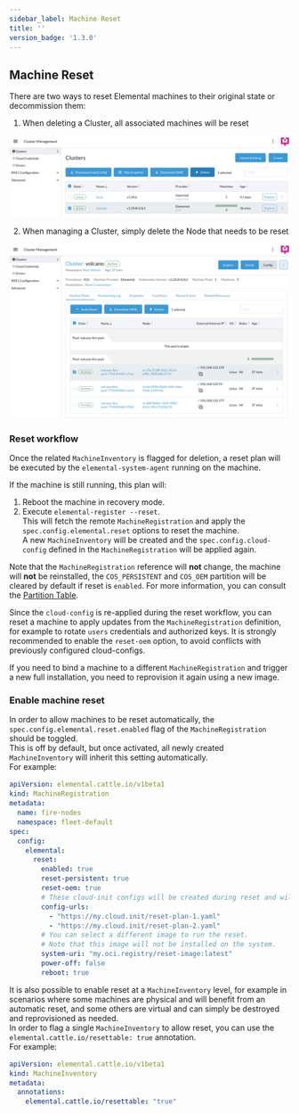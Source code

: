 ```yaml
---
sidebar_label: Machine Reset
title: ''
version_badge: '1.3.0'
---
```


## Machine Reset

There are two ways to reset Elemental machines to their original state or decommission them:

1. When deleting a Cluster, all associated machines will be reset  

![Delete a Cluster to reset all machines](images/reset-cluster-deletion.png)

2. When managing a Cluster, simply delete the Node that needs to be reset  

![Delete a single node to reset it](images/reset-single-node-deletion.png)

### Reset workflow

Once the related `MachineInventory` is flagged for deletion, a reset plan will be executed by the `elemental-system-agent` running on the machine.  

If the machine is still running, this plan will:

1. Reboot the machine in recovery mode.
2. Execute `elemental-register --reset`.  
   This will fetch the remote `MachineRegistration` and apply the `spec.config.elemental.reset` options to reset the machine.  
   A new `MachineInventory` will be created and the `spec.config.cloud-config` defined in the `MachineRegistration` will be applied again.  

Note that the `MachineRegistration` reference will **not** change, the machine will **not** be reinstalled, the `COS_PERSISTENT` and `COS_OEM` partition will be cleared by default if reset is `enabled`. For more information, you can consult the [Partition Table](installation#deployed-elemental-teal-partition-table).  

Since the `cloud-config` is re-applied during the reset workflow, you can reset a machine to apply updates from the `MachineRegistration` definition, for example to rotate `users` credentials and authorized keys. It is strongly recommended to enable the `reset-oem` option, to avoid conflicts with previously configured cloud-configs.  

If you need to bind a machine to a different `MachineRegistration` and trigger a new full installation, you need to reprovision it again using a new image.  

### Enable machine reset

In order to allow machines to be reset automatically, the `spec.config.elemental.reset.enabled` flag of the `MachineRegistration` should be toggled.  
This is off by default, but once activated, all newly created `MachineInventory` will inherit this setting automatically.  
For example:

```yaml
apiVersion: elemental.cattle.io/v1beta1
kind: MachineRegistration
metadata:
  name: fire-nodes
  namespace: fleet-default
spec:
  config:
    elemental:
      reset:
        enabled: true
        reset-persistent: true
        reset-oem: true
        # These cloud-init configs will be created during reset and will persist on the system after
        config-urls: 
          - "https://my.cloud.init/reset-plan-1.yaml"
          - "https://my.cloud.init/reset-plan-2.yaml"
        # You can select a different image to run the reset.  
        # Note that this image will not be installed on the system.
        system-uri: "my.oci.registry/reset-image:latest"
        power-off: false
        reboot: true
```

It is also possible to enable reset at a `MachineInventory` level, for example in scenarios where some machines are physical and will benefit from an automatic reset, and some others are virtual and can simply be destroyed and reprovisioned as needed.  
In order to flag a single `MachineInventory` to allow reset, you can use the `elemental.cattle.io/resettable: true` annotation.  
For example:  

```yaml
apiVersion: elemental.cattle.io/v1beta1
kind: MachineInventory
metadata:
  annotations:
    elemental.cattle.io/resettable: "true"
```
